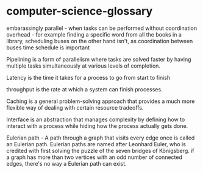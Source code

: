 # computer-science-glossary

embarassingly parallel - when tasks can be performed without coordination overhead - for example finding a specific word from all the books in a library, scheduling buses on the other hand isn't, as coordination between buses time schedule is important

Pipelining is a form of parallelism where tasks are solved faster by having multiple tasks simultaneously at various levels of completion.


Latency is the time it takes for a process to go from start to finish

throughput is the rate at which a system can finish processes.

Caching is a general problem-solving approach that provides a much more flexible way of dealing with certain resource tradeoffs.


Interface is an abstraction that manages complexity by defining how to interact with a process while hiding how the process actually gets done.


Eulerian path - A path through a graph that visits every edge once is called an Eulerian path. Eulerian paths are named after Leonhard Euler, who is credited with first solving the puzzle of the seven bridges of Königsberg. if a graph has more than two vertices with an odd number of connected edges, there's no way a Eulerian path can exist.
